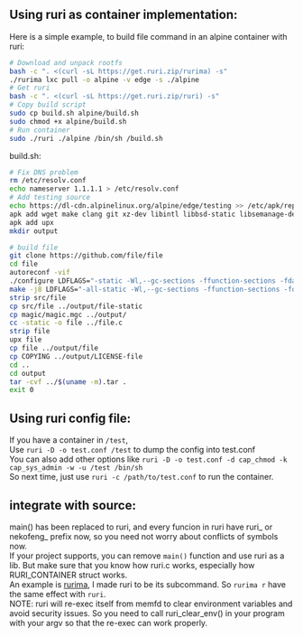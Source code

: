 ## Using ruri as container implementation:
Here is a simple example, to build file command in an alpine container with ruri:
```bash
# Download and unpack rootfs
bash -c ". <(curl -sL https://get.ruri.zip/rurima) -s"
./rurima lxc pull -o alpine -v edge -s ./alpine
# Get ruri
bash -c ". <(curl -sL https://get.ruri.zip/ruri) -s"
# Copy build script
sudo cp build.sh alpine/build.sh
sudo chmod +x alpine/build.sh
# Run container
sudo ./ruri ./alpine /bin/sh /build.sh
```

build.sh:      
```sh
# Fix DNS problem
rm /etc/resolv.conf
echo nameserver 1.1.1.1 > /etc/resolv.conf
# Add testing source
echo https://dl-cdn.alpinelinux.org/alpine/edge/testing >> /etc/apk/repositories
apk add wget make clang git xz-dev libintl libbsd-static libsemanage-dev libselinux-utils libselinux-static xz-libs zlib zlib-static libselinux-dev linux-headers libssl3 libbsd libbsd-dev gettext-libs gettext-static gettext-dev gettext python3 build-base openssl-misc openssl-libs-static openssl zlib-dev xz-dev openssl-dev automake libtool bison flex gettext autoconf gettext sqlite sqlite-dev pcre-dev wget texinfo docbook-xsl libxslt docbook2x musl-dev gettext gettext-asprintf gettext-dbg gettext-dev gettext-doc gettext-envsubst gettext-lang gettext-libs gettext-static
apk add upx
mkdir output

# build file
git clone https://github.com/file/file
cd file
autoreconf -vif
./configure LDFLAGS="-static -Wl,--gc-sections -ffunction-sections -fdata-sections" --disable-nss --enable-static --disable-shared --disable-liblastlog2
make -j8 LDFLAGS="-all-static -Wl,--gc-sections -ffunction-sections -fdata-sections"
strip src/file
cp src/file ../output/file-static
cp magic/magic.mgc ../output/
cc -static -o file ../file.c
strip file
upx file
cp file ../output/file
cp COPYING ../output/LICENSE-file
cd ..
cd output
tar -cvf ../$(uname -m).tar .
exit 0
```
## Using ruri config file:
If you have a container in `/test`,      
Use `ruri -D -o test.conf /test` to dump the config into test.conf      
You can also add other options like `ruri -D -o test.conf -d cap_chmod -k cap_sys_admin -w -u /test /bin/sh`      
So next time, just use `ruri -c /path/to/test.conf` to run the container.      
## integrate with source:
main() has been replaced to ruri, and every funcion in ruri have ruri_ or nekofeng_ prefix now, so you need not worry about conflicts of symbols now.      
If your project supports, you can remove `main()` function and use ruri as a lib. But make sure that you know how ruri.c works, especially how RURI_CONTAINER struct works.       
An example is [rurima](https://github.com/RuriOSS/rurima), I made ruri to be its subcommand. So `rurima r` have the same effect with `ruri`.            
NOTE: ruri will re-exec itself from memfd to clear environment variables and avoid security issues. So you need to call ruri_clear_env() in your program with your argv so that the re-exec can work properly.
